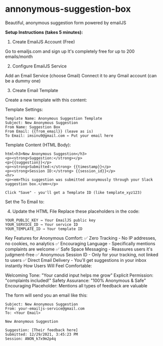 # annonymous-suggestion-box
Beautiful, anonymous suggestion form powered by emailJS

**Setup Instructions (takes 5 minutes):**
1. Create EmailJS Account (Free)

Go to emailjs.com and sign up
It's completely free for up to 200 emails/month

2. Configure EmailJS Service

Add an Email Service (choose Gmail)
Connect it to any Gmail account (can be a dummy one)

3. Create Email Template

Create a new template with this content:

Template Settings:
```
Template Name: Anonymous Suggestion Template
Subject: New Anonymous Suggestion
From Name: Suggestion Box
From Email: {{from_email}} (leave as is)
To Email: imsinu9@gmail.com ← Put your email here
```

Template Content (HTML Body):
```
html<h3>New Anonymous Suggestion</h3>
<p><strong>Suggestion:</strong></p>
<p>{{suggestion}}</p>
<p><strong>Submitted:</strong> {{timestamp}}</p>
<p><strong>Session ID:</strong> {{session_id}}</p>
<hr>
<p><em>This suggestion was submitted anonymously through your Slack suggestion box.</em></p>

Click "Save" - you'll get a Template ID (like template_xyz123)

```

Set the To Email to: <Your Email>

4. Update the HTML File
Replace these placeholders in the code:

```
YOUR_PUBLIC_KEY → Your EmailJS public key
YOUR_SERVICE_ID → Your service ID
YOUR_TEMPLATE_ID → Your template ID
```

Key Features for Anonymous Comfort:
✅ Zero Tracking - No IP addresses, no cookies, no analytics
✅ Encouraging Language - Specifically mentions complaints are welcome
✅ Safe Space Messaging - Reassures users it's judgment-free
✅ Anonymous Session ID - Only for your tracking, not linked to users
✅ Direct Email Delivery - You'll get suggestions in your inbox instantly
How Users Will Feel Comfortable:

Welcoming Tone: "Your candid input helps me grow"
Explicit Permission: "complaints included!"
Safety Assurance: "100% Anonymous & Safe"
Encouraging Placeholder: Mentions all types of feedback are valuable

The form will send you an email like this:
```
Subject: New Anonymous Suggestion
From: your-emailjs-service@gmail.com
To: <Your Email>

New Anonymous Suggestion

Suggestion: [Their feedback here]
Submitted: 12/29/2021, 3:45:23 PM
Session: ANON_k7x9m2p4q
```
